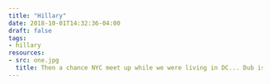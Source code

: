 ```yaml
---
title: "Hillary"
date: 2018-10-01T14:32:36-04:00
draft: false
tags:
- hillary
resources:
- src: one.jpg
  title: Then a chance NYC meet up while we were living in DC... Dub is 8 almost 9 and comes up past my chin. Time flies.
---
```

